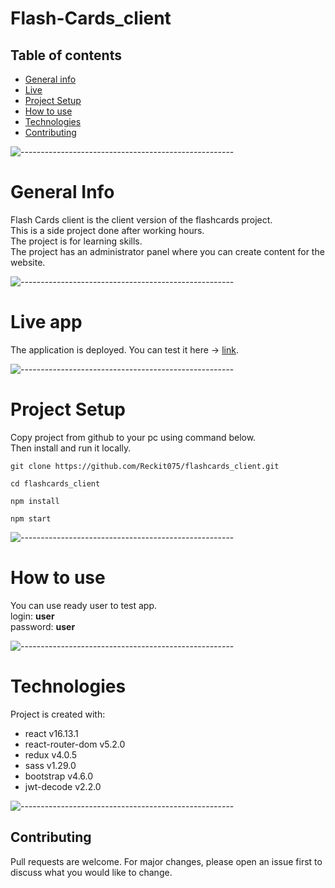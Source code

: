 # Flash-Cards_client

## Table of contents
* [General info](#general-info)
* [Live](#live-app)
* [Project Setup](#project-setup)
* [How to use](#how-to-use)
* [Technologies](#technologies)
* [Contributing](#contributing)

![-----------------------------------------------------](https://raw.githubusercontent.com/andreasbm/readme/master/assets/lines/rainbow.png)

# General Info
Flash Cards client is the client version of the flashcards project. <br/>
This is a side project done after working hours. <br/>
The project is for learning skills. <br/>
The project has an administrator panel where you can create content for the website. <br/>

![-----------------------------------------------------](https://raw.githubusercontent.com/andreasbm/readme/master/assets/lines/rainbow.png)

# Live app
The application is deployed. You can test it here -> <a href="https://flash-cards-client.herokuapp.com/">link</a>.

![-----------------------------------------------------](https://raw.githubusercontent.com/andreasbm/readme/master/assets/lines/rainbow.png)
# Project Setup
Copy project from github to your pc using command below. <br/>
Then install and run it locally.

```
git clone https://github.com/Reckit075/flashcards_client.git
```

```
cd flashcards_client
```

```
npm install
```

```
npm start
```



![-----------------------------------------------------](https://raw.githubusercontent.com/andreasbm/readme/master/assets/lines/rainbow.png)

# How to use
You can use ready user to test app. <br />
login: <b>user</b> <br />
password: <b>user</b>

![-----------------------------------------------------](https://raw.githubusercontent.com/andreasbm/readme/master/assets/lines/rainbow.png)
# Technologies
Project is created with:
- react v16.13.1
- react-router-dom v5.2.0
- redux v4.0.5
- sass v1.29.0
- bootstrap v4.6.0
- jwt-decode v2.2.0

![-----------------------------------------------------](https://raw.githubusercontent.com/andreasbm/readme/master/assets/lines/rainbow.png)
## Contributing
Pull requests are welcome. For major changes, please open an issue first to discuss what you would like to change.
